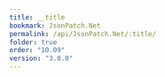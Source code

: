 ```yaml
---
title: __title
bookmark: JsonPatch.Net
permalink: /api/JsonPatch.Net/:title/
folder: true
order: "10.09"
version: "3.0.0"
---
```

